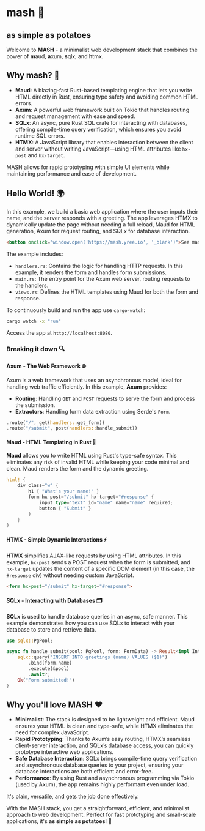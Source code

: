 # mash 🥔

## **as simple as potatoes**

Welcome to **MASH** - a minimalist web development stack that combines the power of **m**aud, **a**xum, **s**qlx, and **h**tmx.

## Why mash? 🤔

- **Maud**: A blazing-fast Rust-based templating engine that lets you write HTML directly in Rust, ensuring type safety and avoiding common HTML errors.
- **Axum**: A powerful web framework built on Tokio that handles routing and request management with ease and speed.
- **SQLx**: An async, pure Rust SQL crate for interacting with databases, offering compile-time query verification, which ensures you avoid runtime SQL errors.
- **HTMX**: A JavaScript library that enables interaction between the client and server without writing JavaScript—using HTML attributes like `hx-post` and `hx-target`.

MASH allows for rapid prototyping with simple UI elements while maintaining performance and ease of development.

## Hello World! 🌍

In this example, we build a basic web application where the user inputs their name, and the server responds with a greeting. The app leverages HTMX to dynamically update the page without needing a full reload, Maud for HTML generation, Axum for request routing, and SQLx for database interaction.

```html
<button onclick="window.open('https://mash.yree.io', '_blank')">See mash demo 🥔</button>
```

The example includes:

- `handlers.rs`: Contains the logic for handling HTTP requests. In this example, it renders the form and handles form submissions.
- `main.rs`: The entry point for the Axum web server, routing requests to the handlers.
- `views.rs`: Defines the HTML templates using Maud for both the form and response.

To continuously build and run the app use `cargo-watch`:

```bash
cargo watch -x "run"
```

Access the app at `http://localhost:8080`.

### Breaking it down 🔍

#### **Axum** - The Web Framework 🌐

Axum is a web framework that uses an asynchronous model, ideal for handling web traffic efficiently. In this example, **Axum** provides:

- **Routing**: Handling `GET` and `POST` requests to serve the form and process the submission.
- **Extractors**: Handling form data extraction using Serde's `Form`.

```rust
.route("/", get(handlers::get_form))
.route("/submit", post(handlers::handle_submit))
```

#### **Maud** - HTML Templating in Rust 🦀

**Maud** allows you to write HTML using Rust's type-safe syntax. This eliminates any risk of invalid HTML while keeping your code minimal and clean. Maud renders the form and the dynamic greeting.

```rust
html! {
    div class="w" {
        h1 { "What's your name!" }
        form hx-post="/submit" hx-target="#response" {
            input type="text" id="name" name="name" required;
            button { "Submit" }
        }
    }
}
```

#### **HTMX** - Simple Dynamic Interactions ⚡

**HTMX** simplifies AJAX-like requests by using HTML attributes. In this example, `hx-post` sends a POST request when the form is submitted, and `hx-target` updates the content of a specific DOM element (in this case, the `#response` div) without needing custom JavaScript.

```html
<form hx-post="/submit" hx-target="#response">
```

#### **SQLx** - Interacting with Databases 🗂

**SQLx** is used to handle database queries in an async, safe manner. This example demonstrates how you can use SQLx to interact with your database to store and retrieve data.

```rust
use sqlx::PgPool;

async fn handle_submit(pool: PgPool, form: FormData) -> Result<impl IntoResponse, AppError> {
    sqlx::query("INSERT INTO greetings (name) VALUES ($1)")
        .bind(form.name)
        .execute(&pool)
        .await?;
    Ok("Form submitted!")
}
```

## Why you'll love MASH ❤

- **Minimalist**: The stack is designed to be lightweight and efficient. Maud ensures your HTML is clean and type-safe, while HTMX eliminates the need for complex JavaScript.
- **Rapid Prototyping**: Thanks to Axum’s easy routing, HTMX’s seamless client-server interaction, and SQLx’s database access, you can quickly prototype interactive web applications.
- **Safe Database Interaction**: SQLx brings compile-time query verification and asynchronous database queries to your project, ensuring your database interactions are both efficient and error-free.
- **Performance**: By using Rust and asynchronous programming via Tokio (used by Axum), the app remains highly performant even under load.

It's plain, versatile, and gets the job done effectively.

With the MASH stack, you get a straightforward, efficient, and minimalist approach to web development. Perfect for fast prototyping and small-scale applications, it's **as simple as potatoes**! 🥔
